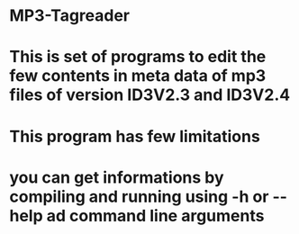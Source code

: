 # MP3-Tagreader

# This is set of programs to edit the few contents in meta data of mp3 files of version ID3V2.3 and ID3V2.4 

# This program has few limitations  

# you can get informations by compiling and running using -h or --help ad command line arguments
